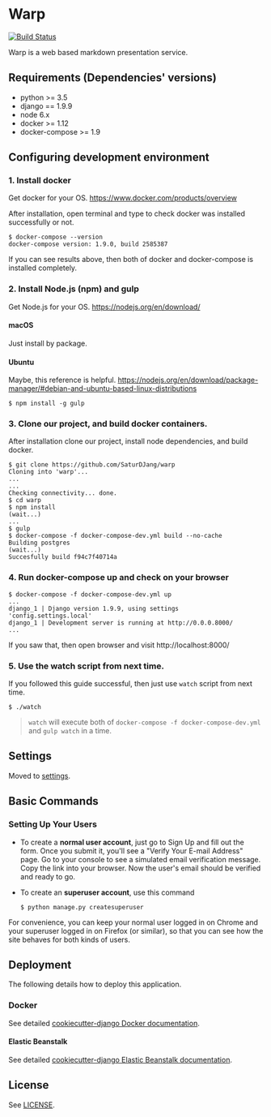 # Warp

[![Build Status](https://travis-ci.org/SaturDJang/warp.svg?branch=master)](https://travis-ci.org/SaturDJang/warp)

Warp is a web based markdown presentation service.

## Requirements (Dependencies' versions)

- python >= 3.5
- django == 1.9.9
- node 6.x
- docker >= 1.12
- docker-compose >= 1.9

## Configuring development environment

### 1. Install docker

Get docker for your OS. https://www.docker.com/products/overview

After installation, open terminal and type to check docker was installed successfully or not.

```shell
$ docker-compose --version
docker-compose version: 1.9.0, build 2585387
```

If you can see results above, then both of docker and docker-compose is installed completely.

### 2. Install Node.js (npm) and gulp

Get Node.js for your OS. https://nodejs.org/en/download/

#### macOS

Just install by package.

#### Ubuntu

Maybe, this reference is helpful. https://nodejs.org/en/download/package-manager/#debian-and-ubuntu-based-linux-distributions

```shell
$ npm install -g gulp
```

### 3. Clone our project, and build docker containers.

After installation clone our project, install node dependencies, and build docker.

```shell
$ git clone https://github.com/SaturDJang/warp
Cloning into 'warp'...
...
...
Checking connectivity... done.
$ cd warp
$ npm install
(wait...)
...
$ gulp
$ docker-compose -f docker-compose-dev.yml build --no-cache
Building postgres
(wait...)
Succesfully build f94c7f40714a
```

### 4. Run docker-compose up and check on your browser

```shell
$ docker-compose -f docker-compose-dev.yml up
...
django_1 | Django version 1.9.9, using settings 'config.settings.local'
django_1 | Development server is running at http://0.0.0.8000/
...
```

If you saw that, then open browser and visit http://localhost:8000/

### 5. Use the watch script from next time.

If you followed this guide successful, then just use `watch` script from next time.
```shell
$ ./watch
```

> `watch` will execute both of `docker-compose -f docker-compose-dev.yml` and `gulp watch` in a time.


## Settings

Moved to [settings](http://cookiecutter-django.readthedocs.io/en/latest/settings.html).


## Basic Commands

### Setting Up Your Users

- To create a **normal user account**, just go to Sign Up and fill out the form. Once you submit it, you'll see a "Verify Your E-mail Address" page. Go to your console to see a simulated email verification message. Copy the link into your browser. Now the user's email should be verified and ready to go.
- To create an **superuser account**, use this command

  ```shell
  $ python manage.py createsuperuser
  ```

For convenience, you can keep your normal user logged in on Chrome and your superuser logged in on Firefox (or similar), so that you can see how the site behaves for both kinds of users.

## Deployment

The following details how to deploy this application.

### Docker

See detailed [cookiecutter-django Docker documentation](http://cookiecutter-django.readthedocs.io/en/latest/deployment-with-docker.html).

#### Elastic Beanstalk

See detailed [cookiecutter-django Elastic Beanstalk documentation](http://cookiecutter-django.readthedocs.io/en/latest/deployment-with-elastic-beanstalk.html).

## License
See [LICENSE](https://github.com/SaturDJang/warp/blob/master/LICENSE).
